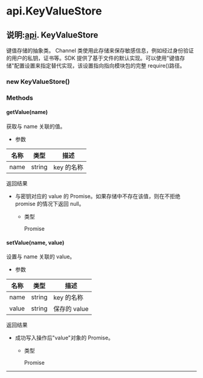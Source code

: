 # api.KeyValueStore

## 说明:[api](https://hyperledger.github.io/fabric-sdk-node/release-1.4/module-api.html). KeyValueStore

键值存储的抽象类。 Channel 类使用此存储来保存敏感信息，例如经过身份验证的用户的私钥，证书等。SDK 提供了基于文件的默认实现。可以使用"键值存储"配置设置来指定替代实现，该设置指向指向模块包的完整 require()路径。

### new KeyValueStore()

### Methods

#### getValue(name)

获取与 name 关联的值。

- 参数

| 名称 | 类型   | 描述       |
| ---- | ------ | ---------- |
| name | string | key 的名称 |

返回结果

- 与密钥对应的 value 的 Promise。如果存储中不存在该值，则在不拒绝 promise 的情况下返回 null。

  - 类型

    Promise

#### setValue(name, value)

设置与 name 关联的 value。

- 参数

| 名称  | 类型   | 描述         |
| ----- | ------ | ------------ |
| name  | string | key 的名称   |
| value | string | 保存的 value |

返回结果

- 成功写入操作后"value"对象的 Promise。

  - 类型

    Promise

---
